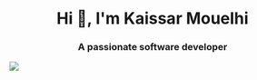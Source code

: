 
<h1 align="center">Hi 👋, I'm Kaissar Mouelhi</h1>
<h3 align="center">A passionate software developer</h3>

![](https://i.pinimg.com/originals/48/0d/d9/480dd9ed49a78b42ca76671d8d7082e5.gif)
